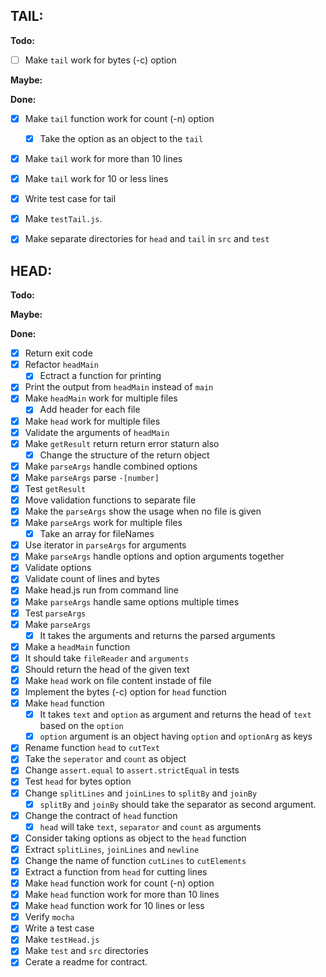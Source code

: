 ## **TAIL:**
  **Todo:**
  - [ ] Make `tail` work for bytes (-c) option

  **Maybe:**


  **Done:**
  - [x] Make `tail` function work for count (-n) option
    - [x] Take the option as an object to the `tail`
  - [x] Make `tail` work for more than 10 lines
  - [x] Make `tail` work for 10 or less lines
  - [x] Write test case for tail
  - [x] Make `testTail.js`.
  - [x] Make separate directories for `head` and `tail` in `src` and `test`


## **HEAD:**
  **Todo:**

  **Maybe:**

  **Done:**
  - [x] Return exit code
  - [x] Refactor `headMain`
    - [x] Ectract a function for printing
  - [x] Print the output from `headMain` instead of `main`
  - [x] Make `headMain` work for multiple files
    - [x] Add header for each file
  - [x] Make `head` work for multiple files
  - [x] Validate the arguments of `headMain`
  - [x] Make `getResult` return return error staturn also
    -[x] Change the structure of the return object
  - [x] Make `parseArgs` handle combined options
  - [x] Make `parseArgs` parse `-[number]`
  - [x] Test `getResult`
  - [x] Move validation functions to separate file
  - [x] Make the `parseArgs` show the usage when no file is given
  - [x] Make `parseArgs` work for multiple files
    - [x] Take an array for fileNames
  - [x] Use iterator in `parseArgs` for arguments
  - [x] Make `parseArgs` handle options and option arguments together 
  - [x] Validate options
  - [x] Validate count of lines and bytes
  - [x] Make head.js run from command line
  - [x] Make `parseArgs` handle same options multiple times
  - [x] Test `parseArgs`
  - [x] Make `parseArgs`
    - [x] It takes the arguments and returns the parsed arguments
  - [x] Make a `headMain` function
  - [x] It should take `fileReader` and `arguments` 
  - [x] Should return the head of the given text
  - [x] Make `head` work on file content instade of file
  - [x] Implement the bytes (-c) option for `head` function
  - [x] Make `head` function
    - [x] It takes `text` and `option` as argument and returns the head of `text` based on the `option`
    - [x] `option` argument is an object having `option` and `optionArg` as keys
  - [x] Rename function `head` to `cutText`
  - [x] Take the `seperator` and `count` as object
  - [x] Change `assert.equal` to `assert.strictEqual` in tests
  - [x] Test `head` for bytes option
  - [x] Change `splitLines` and `joinLines` to `splitBy` and `joinBy`
    - [x] `splitBy` and `joinBy` should take the separator as second argument.
  - [x] Change the contract of `head` function
    - [x] `head` will take `text`, `separator` and `count` as arguments
  - [x] Consider taking options as object to the `head` function
  - [x] Extract `splitLines`, `joinLines` and `newline`
  - [x] Change the name of function `cutLines` to `cutElements`
  - [x] Extract a function from `head` for cutting lines
  - [x] Make `head` function work for count (-n) option
  - [x] Make `head` function work for more than 10 lines
  - [x] Make `head` function work for 10 lines or less
  - [x] Verify `mocha`
  - [x] Write a test case
  - [x] Make `testHead.js`
  - [x] Make `test` and `src` directories
  - [x] Cerate a readme for contract.
